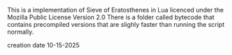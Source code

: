 This is a implementation of Sieve of Eratosthenes in Lua licenced under the Mozilla Public License Version 2.0
There is a folder called bytecode that contains precompiled versions that are slighly faster than running the
script normally.

creation date 10-15-2025
